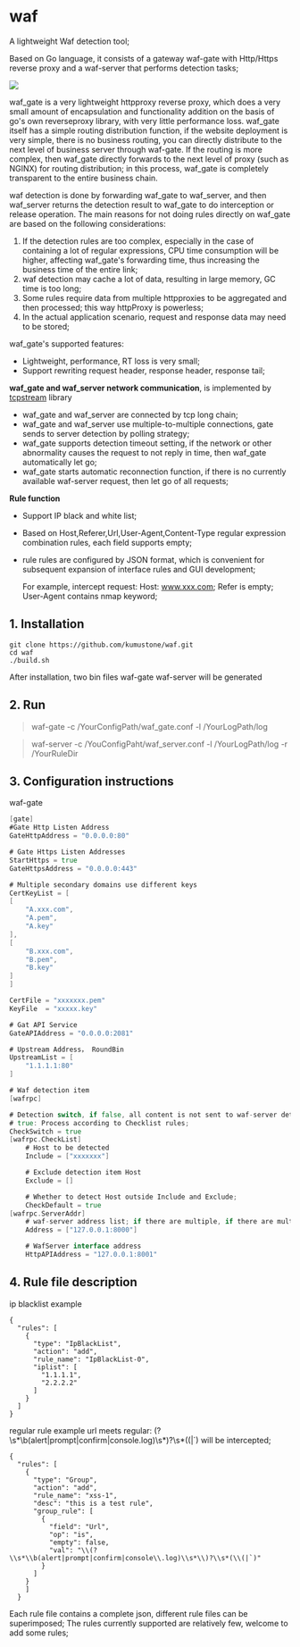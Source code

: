 # waf

A lightweight Waf detection tool;

Based on Go language, it consists of a gateway waf-gate with Http/Https reverse proxy and a waf-server that performs detection tasks;

![](https://github.com/deph)



waf_gate is a very lightweight httpproxy reverse proxy, which does a very small amount of encapsulation and functionality addition on the basis of go's own reverseproxy library, with very little performance loss. waf_gate itself has a simple routing distribution function, if the website deployment is very simple, there is no business routing, you can directly distribute to the next level of business server through waf-gate. If the routing is more complex, then waf_gate directly forwards to the next level of proxy (such as NGINX) for routing distribution; in this process, waf_gate is completely transparent to the entire business chain.

waf detection is done by forwarding waf_gate to waf_server, and then waf_server returns the detection result to waf_gate to do interception or release operation. The main reasons for not doing rules directly on waf_gate are based on the following considerations:

1. If the detection rules are too complex, especially in the case of containing a lot of regular expressions, CPU time consumption will be higher, affecting waf_gate's forwarding time, thus increasing the business time of the entire link;
2. waf detection may cache a lot of data, resulting in large memory, GC time is too long;
3. Some rules require data from multiple httpproxies to be aggregated and then processed; this way httpProxy is powerless;
4. In the actual application scenario, request and response data may need to be stored;



waf_gate's supported features:

- Lightweight, performance, RT loss is very small;
- Support rewriting request header, response header, response tail;



**waf_gate and waf_server network communication**, is implemented by [tcpstream](https://github.com/deph) library

- waf_gate and waf_server are connected by tcp long chain;
- waf_gate and waf_server use multiple-to-multiple connections, gate sends to server detection by polling strategy;
- waf_gate supports detection timeout setting, if the network or other abnormality causes the request to not reply in time, then waf_gate automatically let go;
- waf_gate starts automatic reconnection function, if there is no currently available waf-server request, then let go of all requests;

**Rule function**

- Support IP black and white list;

- Based on Host,Referer,Url,User-Agent,Content-Type regular expression combination rules, each field supports empty;

- rule rules are configured by JSON format, which is convenient for subsequent expansion of interface rules and GUI development;

    For example, intercept request: Host: www.xxx.com; Refer is empty; User-Agent contains nmap keyword;

## 1. Installation

```
git clone https://github.com/kumustone/waf.git
cd waf 
./build.sh

```


After installation, two bin files waf-gate waf-server will be generated

## 2. Run

 > waf-gate -c /YourConfigPath/waf_gate.conf -l /YourLogPath/log

 > waf-server -c /YouConfigPaht/waf_server.conf -l /YourLogPath/log -r /YourRuleDir

## 3. Configuration instructions

waf-gate

```go
[gate]
#Gate Http Listen Address
GateHttpAddress = "0.0.0.0:80"

# Gate Https Listen Addresses
StartHttps = true
GateHttpsAddress = "0.0.0.0:443"

# Multiple secondary domains use different keys
CertKeyList = [
[
    "A.xxx.com",
    "A.pem",
    "A.key"
],
[
    "B.xxx.com",
    "B.pem",
    "B.key"
]
]

CertFile = "xxxxxxx.pem"
KeyFile  = "xxxxx.key"

# Gat API Service
GateAPIAddress = "0.0.0.0:2081"

# Upstream Address， RoundBin
UpstreamList = [
    "1.1.1.1:80"
]

# Waf detection item
[wafrpc]

# Detection switch, if false, all content is not sent to waf-server detection, directly forwarded to upstream processing;
# true: Process according to Checklist rules;
CheckSwitch = true
[wafrpc.CheckList]
    # Host to be detected
    Include = ["xxxxxxx"]

    # Exclude detection item Host
    Exclude = []

    # Whether to detect Host outside Include and Exclude;
    CheckDefault = true
[wafrpc.ServerAddr]
    # waf-server address list; if there are multiple, if there are multiple waf-server, forward requests by polling strategy;
    Address = ["127.0.0.1:8000"]

    # WafServer interface address
    HttpAPIAddress = "127.0.0.1:8001"
```

##  4. Rule file description

ip blacklist example

```
{
  "rules": [
    {
      "type": "IpBlackList",
      "action": "add",
      "rule_name": "IpBlackList-0",
      "iplist": [
        "1.1.1.1",
        "2.2.2.2"
      ]
    }
  ]
}

```

regular rule example url meets regular: \(?\s*\b(alert|prompt|confirm|console\.log)\s*\)?\s*(\(|`) will be intercepted;

```
{
  "rules": [
    {
      "type": "Group",
      "action": "add",
      "rule_name": "xss-1",
      "desc": "this is a test rule",
      "group_rule": [
        {
          "field": "Url",
          "op": "is",
          "empty": false,
          "val": "\\(?\\s*\\b(alert|prompt|confirm|console\\.log)\\s*\\)?\\s*(\\(|`)"
        }
      ]
    }
    ]
  }

```

Each rule file contains a complete json, different rule files can be superimposed;
The rules currently supported are relatively few, welcome to add some rules;


